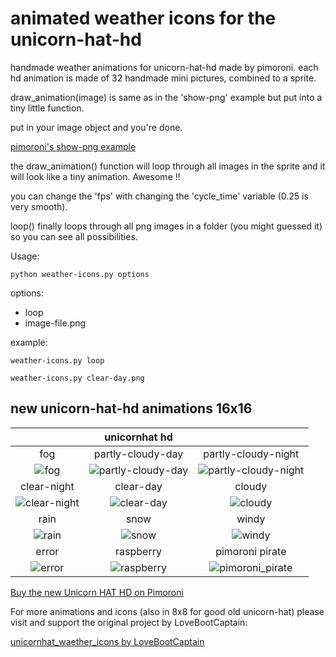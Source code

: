 # animated weather icons for the unicorn-hat-hd
handmade weather animations for unicorn-hat-hd made by pimoroni. each hd animation is made of 32 handmade mini pictures, combined to a sprite.


draw_animation(image) is same as in the 'show-png' example but put into a tiny little function.

put in your image object and you're done.

[pimoroni's show-png example](https://github.com/pimoroni/unicorn-hat-hd/blob/master/examples/show-png.py "pimoroni's show-png example")

the draw_animation() function will loop through all images in the sprite and it will look like a tiny animation. Awesome !!

you can change the 'fps' with changing the 'cycle_time' variable (0.25 is very smooth).

loop() finally loops through all png images in a folder (you might guessed it) so you can see all possibilities.

Usage:

```python weather-icons.py options```
    
options:
- loop
- image-file.png

example:

```weather-icons.py loop```

```weather-icons.py clear-day.png```


## new unicorn-hat-hd animations 16x16

|                             | unicornhat hd                           |                                             |
|:---------------------------:|:---------------------------------------:|:-------------------------------------------:|
| fog                         | partly-cloudy-day                       | partly-cloudy-night                         |
| ![fog][fog]                 | ![partly-cloudy-day][partly-cloudy-day] | ![partly-cloudy-night][partly-cloudy-night] |
| clear-night                 | clear-day                               | cloudy                                      |
| ![clear-night][clear-night] | ![clear-day][clear-day]                 | ![cloudy][cloudy]                           |
| rain                        | snow                                    | windy                                       |
| ![rain][rain]               | ![snow][snow]                           | ![windy][windy]                             |
| error                       | raspberry                               | pimoroni pirate                             |
| ![error][error]             | ![raspberry][raspberry]                 | ![pimoroni_pirate][pimoroni_pirate]         |


[clear-day]: https://github.com/LoveBootCaptain/unicornhat_weather_icons/blob/master/animation/HD/clear-day.gif "clear-day"
[clear-night]: https://github.com/LoveBootCaptain/unicornhat_weather_icons/blob/master/animation/HD/clear-night.gif "clear-night"
[cloudy]: https://github.com/LoveBootCaptain/unicornhat_weather_icons/blob/master/animation/HD/cloudy.gif "cloudy"

[fog]: https://github.com/LoveBootCaptain/unicornhat_weather_icons/blob/master/animation/HD/fog.gif "cloudy"
[partly-cloudy-day]: https://github.com/LoveBootCaptain/unicornhat_weather_icons/blob/master/animation/HD/partly-cloudy-day.gif "partly-cloudy-day"
[partly-cloudy-night]: https://github.com/LoveBootCaptain/unicornhat_weather_icons/blob/master/animation/HD/partly-cloudy-night.gif "partly-cloudy-night"

[rain]: https://github.com/LoveBootCaptain/unicornhat_weather_icons/blob/master/animation/HD/rain.gif "rain"
[snow]: https://github.com/LoveBootCaptain/unicornhat_weather_icons/blob/master/animation/HD/snow.gif "snow"
[windy]: https://github.com/LoveBootCaptain/unicornhat_weather_icons/blob/master/animation/HD/windy.gif "windy"

[error]: https://github.com/LoveBootCaptain/unicornhat_weather_icons/blob/master/animation/HD/error.gif "error"
[raspberry]: https://github.com/LoveBootCaptain/unicornhat_weather_icons/blob/master/animation/HD/raspberry.gif "raspberry"
[pimoroni_pirate]: https://github.com/LoveBootCaptain/unicornhat_weather_icons/blob/master/animation/HD/pimoroni.gif "pimoroni pirate"

[Buy the new Unicorn HAT HD on Pimoroni](https://shop.pimoroni.com/products/unicorn-hat-hd "Buy the new Unicorn HAT HD on Pimoroni")

For more animations and icons (also in 8x8 for good old unicorn-hat) please visit and support the original project by LoveBootCaptain:

[unicornhat_waether_icons by LoveBootCaptain](https://github.com/LoveBootCaptain/unicornhat_weather_icons "Contribute") 





